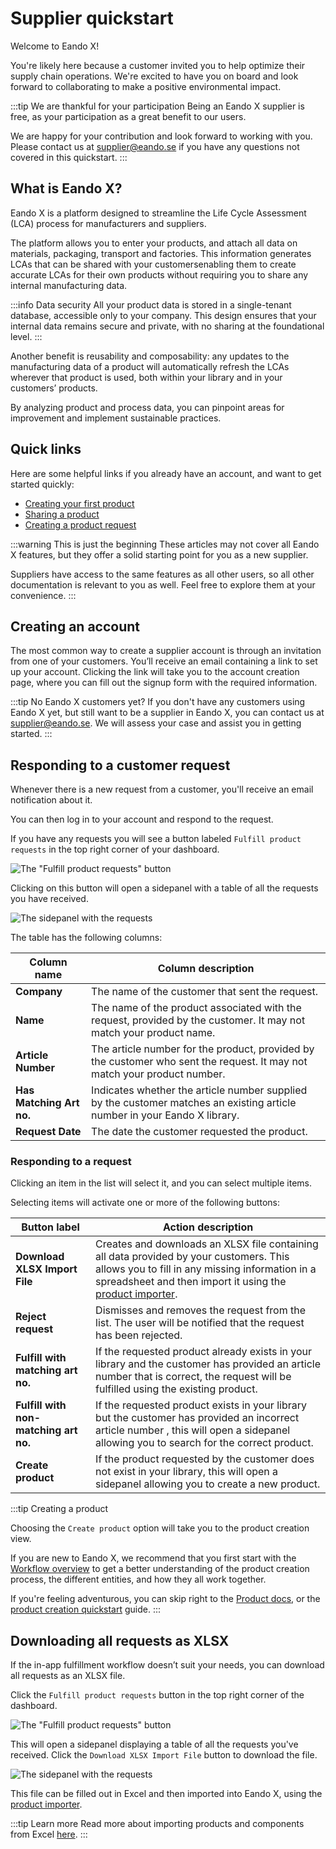 # Supplier quickstart

Welcome to Eando X!

You're likely here because a customer invited you to help optimize their supply chain operations. We're excited to have you on board and look forward to collaborating to make a positive environmental impact.

:::tip We are thankful for your participation
Being an Eando X supplier is free, as your participation as a great benefit to our users.

We are happy for your contribution and look forward to working with you. Please contact us at [supplier@eando.se](mailto:supplier@eando.se) if you have any questions not covered in this quickstart.
:::

## What is Eando X?

Eando X is a platform designed to streamline the Life Cycle Assessment (LCA) process for manufacturers and suppliers.

The platform allows you to enter your products, and attach all data on materials, packaging, transport and factories. This information generates LCAs that can be shared with your customersenabling them to create accurate LCAs for their own products without requiring you to share any internal manufacturing data.

:::info Data security
All your product data is stored in a single-tenant database, accessible only to your company. This design ensures that your internal data remains secure and private, with no sharing at the foundational level.
:::

Another benefit is reusability and composability: any updates to the manufacturing data of a product will automatically refresh the LCAs wherever that product is used, both within your library and in your customers’ products.

By analyzing product and process data, you can pinpoint areas for improvement and implement sustainable practices.

## Quick links

Here are some helpful links if you already have an account, and want to get started quickly:

- [Creating your first product](/documentation/guides/creating-your-first-product)
- [Sharing a product](/documentation/product/sharing-a-product)
- [Creating a product request](/documentation/supplier/creating-a-product-request)

:::warning This is just the beginning
These articles may not cover all Eando X features, but they offer a solid starting point for you as a new supplier.

Suppliers have access to the same features as all other users, so all other documentation is relevant to you as well. Feel free to explore them at your convenience.
:::

## Creating an account

The most common way to create a supplier account is through an invitation from one of your customers. You’ll receive an email containing a link to set up your account. Clicking the link will take you to the account creation page, where you can fill out the signup form with the required information.

:::tip No Eando X customers yet?
If you don't have any customers using Eando X yet, but still want to be a supplier in Eando X, you can contact us at [supplier@eando.se](mailto:supplier@eando.se). We will assess your case and assist you in getting started.
:::

## Responding to a customer request

Whenever there is a new request from a customer, you'll receive an email notification about it.

You can then log in to your account and respond to the request.

If you have any requests you will see a button labeled `Fulfill product requests` in the top right corner of your dashboard.

![The "Fulfill product requests" button](/images/supplier-quickstart/fulfill-requests-button.jpg)

Clicking on this button will open a sidepanel with a table of all the requests you have received.

![The sidepanel with the requests](/images/supplier-quickstart/requests-modal.jpg)

The table has the following columns:

| Column name              | Column description                                                                                                                               |
| ------------------------ | ------------------------------------------------------------------------------------------------------------------------------------------------ |
| **Company**              | The name of the customer that sent the request.                                                                                                  |
| **Name**                 | The name of the product associated with the request,  provided by the customer. It may not match your product name. |
| **Article Number**       | The article number for the product, provided by the customer who sent the request. It may not match your product number.             |
| **Has Matching Art no.** | Indicates whether the article number supplied by the customer matches an existing article number in your Eando X library.                |
| **Request Date**         | The date the customer requested the product.                                                                                            |

### Responding to a request

Clicking an item in the list will select it, and you can select multiple items.

Selecting items will activate one or more of the following buttons:

| Button label                          | Action description                                                                                                                                                                            |
| ------------------------------------- | --------------------------------------------------------------------------------------------------------------------------------------------------------------------------------------------- |
| **Download XLSX Import File**         | Creates and downloads an XLSX file containing all data provided by your customers. This allows you to fill in any missing information in a spreadsheet and then import it using the  [product importer](/documentation/product/product-excel-import).|
| **Reject request**                    | Dismisses and removes the request from the list. The user will be notified that the request has been rejected.                                                                                   |
| **Fulfill with matching art no.**     | If the requested product already exists in your library and the customer has provided an article number that is correct, the request will be fulfilled using the existing product.    |
| **Fulfill with non-matching art no.** | If the requested product exists in your library but the customer has provided an incorrect article number , this will open a sidepanel allowing you to search for the correct product. |
| **Create product**                    | If the product requested by the customer does not exist in your library, this will open a sidepanel allowing you to create a new product.                                                  |

:::tip Creating a product

Choosing the `Create product` option will take you to the product creation view.

If you are new to Eando X, we recommend that you first start with the [Workflow overview](/documentation/getting-started/workflow-overview) to get a better understanding of the product creation process, the different entities, and how they all work together.

If you're feeling adventurous, you can skip right to the [Product docs](/documentation/product/product-overview), or the [product creation quickstart](/documentation/guides/creating-your-first-product) guide.
:::

## Downloading all requests as XLSX

If the in-app fulfillment workflow doesn’t suit your needs, you can download all requests as an XLSX file.

Click the `Fulfill product requests` button in the top right corner of the dashboard.

![The "Fulfill product requests" button](/images/supplier-quickstart/fulfill-requests-button.jpg)

This will open a sidepanel displaying a table of all the requests you've received. Click the `Download XLSX Import File` button to download the file.

![The sidepanel with the requests](/images/supplier-quickstart/xlsx-import-button.jpg)

This file can be filled out in Excel and then imported into Eando X, using the [product importer](/documentation/product/product-excel-import).

:::tip Learn more
Read more about importing products and components from Excel [here](/documentation/product/product-excel-import).
:::
